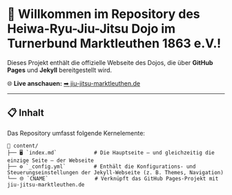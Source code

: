 # 🎌 Willkommen im Repository des **Heiwa-Ryu-Jiu-Jitsu Dojo** im Turnerbund Marktleuthen 1863 e.V.!

Dieses Projekt enthält die offizielle Webseite des Dojos, die über **GitHub Pages** und **Jekyll** bereitgestellt wird.

🌐 **Live anschauen:** [➡ jiu-jitsu-marktleuthen.de](https://jiu-jitsu-marktleuthen.de)

---

## 📋 Inhalt  
Das Repository umfasst folgende Kernelemente:

```
📂 content/  
├── 🖥️ `index.md`            # Die Hauptseite – und gleichzeitig die einzige Seite – der Webseite  
├── ⚙️ `_config.yml`         # Enthält die Konfigurations- und Steuerungseinstellungen der Jekyll-Webseite (z. B. Themes, Navigation)  
└── 🌐 `CNAME`               # Verknüpft das GitHub Pages-Projekt mit jiu-jitsu-marktleuthen.de
```